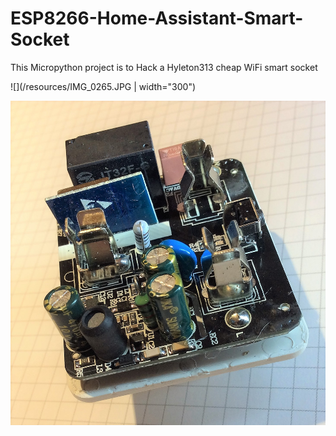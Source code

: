 # ESP8266-Home-Assistant-Smart-Socket
This Micropython project is to Hack a Hyleton313 cheap WiFi smart socket

![](/resources/IMG_0265.JPG | width="300")

![](/resources/IMG_0264.JPG)

